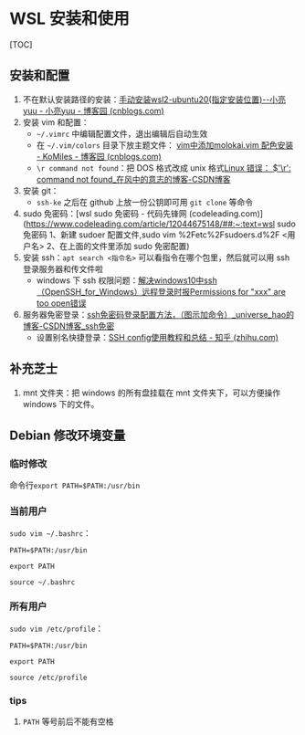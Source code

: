 # WSL 安装和使用

[TOC]

## 安装和配置

1. 不在默认安装路径的安装：[手动安装wsl2-ubuntu20(指定安装位置)--小亮yuu - 小亮yuu - 博客园 (cnblogs.com)](https://www.cnblogs.com/xiaoliangyuu/p/15506352.html)
2. 安装 vim 和配置：
   - `~/.vimrc` 中编辑配置文件，退出编辑后自动生效
   - 在 `~/.vim/colors` 目录下放主题文件： [vim中添加molokai.vim 配色安装 - KoMiles - 博客园 (cnblogs.com)](https://www.cnblogs.com/wangkongming/p/4702559.html)
   - `\r command not found`：把 DOS 格式改成 unix 格式[Linux 错误： $'\r': command not found_在风中的意志的博客-CSDN博客](https://blog.csdn.net/u010416101/article/details/80135293)
3. 安装 git：
   - `ssh-ke` 之后在 github 上放一份公钥即可用 `git clone` 等命令
4. sudo 免密码：[wsl sudo 免密码 - 代码先锋网 (codeleading.com)](https://www.codeleading.com/article/12044675148/##:~:text=wsl sudo 免密码 1、新建 sudoer 配置文件,sudo vim %2Fetc%2Fsudoers.d%2F <用户名> 2、在上面的文件里添加 sudo 免密配置)
5. 安装 ssh：`apt search <指令名>` 可以看指令在哪个包里，然后就可以用 ssh 登录服务器和传文件啦
   - windows 下 ssh 权限问题：[解决windows10中ssh（OpenSSH_for_Windows）远程登录时报Permissions for "xxx" are too open错误](https://blog.csdn.net/xiaohaolaoda/article/details/105434315)
6. 服务器免密登录：[ssh免密码登录配置方法，（图示加命令）_universe_hao的博客-CSDN博客_ssh免密](https://blog.csdn.net/universe_hao/article/details/52296811)
   - 设置别名快捷登录：[SSH config使用教程和总结 - 知乎 (zhihu.com)](https://zhuanlan.zhihu.com/p/35922004)

## 补充芝士

1. mnt 文件夹：把 windows 的所有盘挂载在 mnt 文件夹下，可以方便操作 windows 下的文件。

## Debian 修改环境变量

### 临时修改

命令行`export PATH=$PATH:/usr/bin`

### 当前用户

`sudo vim ~/.bashrc`：

```
PATH=$PATH:/usr/bin

export PATH
```

`source ~/.bashrc`

### 所有用户

`sudo vim /etc/profile`：

```
PATH=$PATH:/usr/bin

export PATH
```

`source /etc/profile`

### tips

1. `PATH` 等号前后不能有空格
